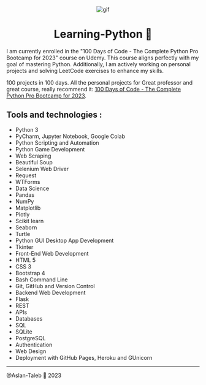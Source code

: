 <p align="center">
<img width="" src="https://media.giphy.com/media/kPVTbiTORIopy/giphy.gif" align="center" alt="gif" />
<h1 align="center">Learning-Python 🐍 
</h1>
</p>

I am currently enrolled in the "100 Days of Code - The Complete Python Pro Bootcamp for 2023" course on Udemy. This course aligns perfectly with my goal of mastering Python. Additionally, I am actively working on personal projects and solving LeetCode exercises to enhance my skills.


100 projects in 100 days. All the personal projects for Great professor and great course, really recommend it:
[100 Days of Code - The Complete Python Pro Bootcamp for 2023](https://www.udemy.com/course/100-days-of-code).


## Tools and technologies : 

- Python 3
- PyCharm, Jupyter Notebook, Google Colab
- Python Scripting and Automation
- Python Game Development
- Web Scraping
- Beautiful Soup
- Selenium Web Driver
- Request
- WTForms
- Data Science
- Pandas
- NumPy
- Matplotlib
- Plotly
- Scikit learn
- Seaborn
- Turtle
- Python GUI Desktop App Development
- Tkinter
- Front-End Web Development
- HTML 5
- CSS 3
- Bootstrap 4
- Bash Command Line
- Git, GitHub and Version Control
- Backend Web Development
- Flask
- REST
- APIs
- Databases
- SQL
- SQLite
- PostgreSQL
- Authentication
- Web Design
- Deployment with GitHub Pages, Heroku and GUnicorn

---

@Aslan-Taleb 🐍 2023
